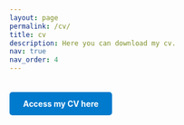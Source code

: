 ```yaml
---
layout: page
permalink: /cv/
title: cv
description: Here you can download my cv.
nav: true
nav_order: 4
---
```

<a href="https://bit.ly/cañizares_cv2025" target="_blank" style="display: inline-block; padding: 12px 24px; background-color: #007ACC; color: white; text-decoration: none; border-radius: 5px; font-weight: bold; margin-top: 20px;">
  Access my CV here
</a>
